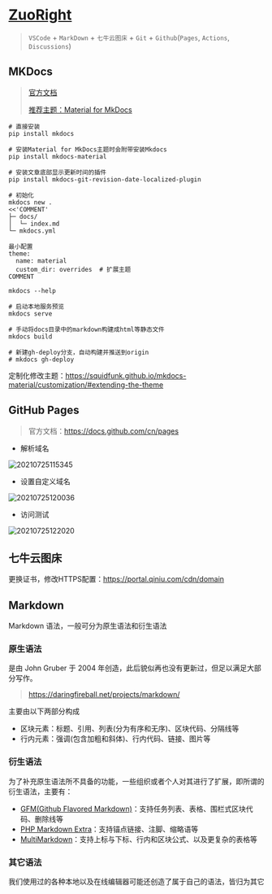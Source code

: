 # [ZuoRight](http://zuoright.com)

> `VSCode` + `MarkDown` + `七牛云图床` + `Git` + `Github`(`Pages`, `Actions`, `Discussions`)

## MKDocs

> [官方文档](https://www.mkdocs.org/)
>
> [推荐主题：Material for MkDocs](https://squidfunk.github.io/mkdocs-material/setup/changing-the-colors/)

```shell
# 直接安装
pip install mkdocs

# 安装Material for MkDocs主题时会附带安装Mkdocs
pip install mkdocs-material

# 安装文章底部显示更新时间的插件
pip install mkdocs-git-revision-date-localized-plugin
```

```shell
# 初始化
mkdocs new .
<<'COMMENT'
├─ docs/
│  └─ index.md
└─ mkdocs.yml

最小配置
theme:
  name: material
  custom_dir: overrides  # 扩展主题
COMMENT

mkdocs --help

# 启动本地服务预览
mkdocs serve

# 手动将docs目录中的markdown构建成html等静态文件
mkdocs build

# 新建gh-deploy分支，自动构建并推送到origin
# mkdocs gh-deploy
```

定制化修改主题：<https://squidfunk.github.io/mkdocs-material/customization/#extending-the-theme>

## GitHub Pages

> 官方文档：<https://docs.github.com/cn/pages>

- 解析域名

![20210725115345](http://image.zuoright.com/20210725115345.png)

- 设置自定义域名

![20210725120036](http://image.zuoright.com/20210725120036.png)

- 访问测试

![20210725122020](http://image.zuoright.com/20210725122020.png)

## 七牛云图床

更换证书，修改HTTPS配置：<https://portal.qiniu.com/cdn/domain>

## Markdown

Markdown 语法，一般可分为原生语法和衍生语法

### 原生语法

是由 John Gruber 于 2004 年创造，此后貌似再也没有更新过，但足以满足大部分写作。

> <https://daringfireball.net/projects/markdown/>

主要由以下两部分构成

- 区块元素：标题、引用、列表(分为有序和无序)、区块代码、分隔线等
- 行内元素：强调(包含加粗和斜体)、行内代码、链接、图片等

### 衍生语法

为了补充原生语法所不具备的功能，一些组织或者个人对其进行了扩展，即所谓的衍生语法，主要有：

- [GFM(Github Flavored Markdown)](https://help.github.com/en/github/writing-on-github
)：支持任务列表、表格、围栏式区块代码、删除线等
- [PHP Markdown Extra](https://michelf.ca/projects/php-markdown/extra)：支持锚点链接、注脚、缩略语等
- [MultiMarkdown](https://fletcherpenney.net)：支持上标与下标、行内和区块公式、以及更复杂的表格等

### 其它语法

我们使用过的各种本地以及在线编辑器可能还创造了属于自己的语法，皆归为其它
